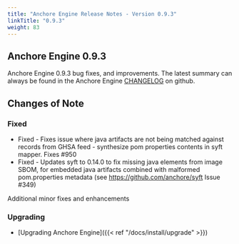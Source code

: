 ```yaml
---
title: "Anchore Engine Release Notes - Version 0.9.3"
linkTitle: "0.9.3"
weight: 83
---
```


## Anchore Engine 0.9.3

Anchore Engine 0.9.3 bug fixes, and improvements.  The latest summary can always be found in the Anchore Engine [CHANGELOG](https://github.com/anchore/anchore-engine/blob/master/CHANGELOG.md) on github.

## Changes of Note

### Fixed

+ Fixed - Fixes issue where java artifacts are not being matched against records from GHSA feed - synthesize pom properties contents in syft mapper. Fixes #950
+ Fixed - Updates syft to 0.14.0 to fix missing java elements from image SBOM, for embedded java artifacts combined with malformed pom.properties metadata (see https://github.com/anchore/syft Issue #349)

Additional minor fixes and enhancements

### Upgrading

* [Upgrading Anchore Engine]({{< ref "/docs/install/upgrade" >}})

